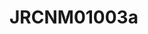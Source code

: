 <a name="material" />

# JRCNM01003a
<script type="application/ld+json">
  {
    "@context": "https://schema.org/",
    "@type": "ChemicalSubstance",
    "http://purl.org/dc/terms/conformsTo":
      {
        "@type": "CreativeWork",
        "@id": "https://bioschemas.org/profiles/ChemicalSubstance/0.4-RELEASE/"
      },
    "@id": "https://egonw.github.io/nanowiki/nanowiki373.html#material",
    "name": "JRCNM01003a",
    "sameAs: "http://127.0.0.1/mediawiki/index.php/Special:URIResolver/JRCNM01003a"
  }
</script>

